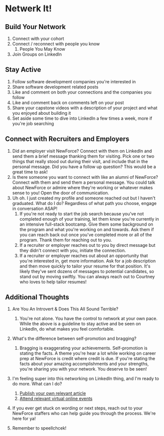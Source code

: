 # Netwerk It! 

## Build Your Network

1. Connect with your cohort
2. Connect / reconnect with people you know
   1. People You May Know
3. Join Groups on LinkedIn

## Stay Active 

1. Follow software development companies you're interested in
2. Share software development related posts
3. Like and comment on both your connections and the companies you follow
4. Like and comment back on comments left on your post 
5. Share your capstone videos with a description of your project and what you enjoyed about building it
6. Set aside some time to dive into LinkedIn a few times a week, more if you're job searching 

## Connect with Recruiters and Employers 

1. Did an employer visit NewForce? Connect with them on LinkedIn and send them a brief message thanking them for visiting. Pick one or two things that really stood out during their visit, and include that in the personal message. Did you have a follow up question? This would be a great time to ask! 
2. Is there someone you want to connect with like an alumni of NewForce? Connect with them and send them a personal message. You could talk about NewForce or admire where they're working or whatever makes sense to you! Open the door of communication. 
3. Uh oh. I just created my profile and someone reached out but I haven't graduated. What do I do? Regardless of what path you choose, engage in conversation ASAP! 
   1. If you're not ready to start the job search because you've not completed enough of your training, let them know you're currently in an intensive full-stack bootcamp. Give them some background on the program and what you're working on and towards. Ask them if you can reach back out once you've completed more or all of the program. Thank them for reaching out to you. 
   2. If a recruiter or employer reaches out to you by direct message but they didn't connect with you, initiate the connection. 
   3. If a recruiter or employer reaches out about an opportunity that you're interested in, get more information. Ask for a job description and then move quickly to tailor your resume for that position. It's likely they've sent dozens of messages to potential candidates, so stand out by moving swiftly. You can always reach out to Courtney who loves to help tailor resumes! 

## Additional Thoughts

1. Are You An Introvert & Does This All Sound Terrible? 
   1. You're not alone. You have the control to network at your own pace. While the above is a guideline to stay active and be seen on LinkedIn, do what makes you feel comfortable. 
2. What's the difference between self-promotion and bragging?
   1. Bragging is exaggerating your achievements. Self-promotion is stating the facts. A theme you're hear a lot while working on career prep at NewForce is credit where credit is due. If you're stating the facts about your amazing accomplishments and your strengths, you're sharing you with your network. You deserve to be seen! 
3. I'm feeling super into this networking on LinkedIn thing, and I'm ready to do more. What can I do?

   1. [Publish your own relevant article](https://www.linkedin.com/help/linkedin/answer/47537/tips-for-writing-articles-on-linkedin?lang=en) 
   2. [Attend relevant virtual online events](https://www.linkedin.com/help/linkedin/answer/123814/find-events-on-linkedin?lang=en) 
4. If you ever get stuck on wording or next steps, reach out to your NewForce staffers who can help guide you through the process. We're here for ya! 
5. Remember to speellchcek! 

